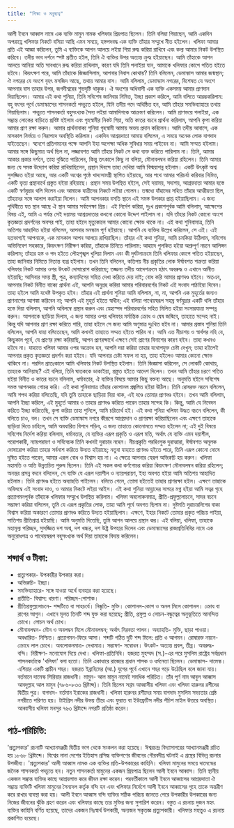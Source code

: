 ```yaml
---
title: "শিক্ষা ও মনুষ্যত্ব"
---
```

আলী ইবনে আব্বাস নামে এক ব্যক্তি মামুন নামক খলিফার প্রিয়পাত্র ছিলেন। তিনি বলিয়া গিয়াছেন, আমি একদিন অপরাহ্ণে খলিফার নিকটে বসিয়া আছি এমন সময়ে, হস্তপদবদ্ধ এক ব্যক্তি তাঁহার সম্মুখে নীত হইলেন। খলিফা আমার প্রতি এই আজ্ঞা করিলেন, তুমি এ ব্যক্তিকে আপন আলয়ে লইয়া গিয়া রুদ্ধ করিয়া রাখিবে এবং কল্য আমার নিকট উপস্থিত করিবে। তদীয় ভাব দর্শনে স্পষ্ট প্রতীত হইল, তিনি ঐ ব্যক্তির উপর অত্যন্ত ক্রুদ্ধ হইয়াছেন। আমি তাঁহাকে আপন আলয়ে আনিয়া অতি সাবধানে রুদ্ধ করিয়া রাখিলাম, কারণ যদি তিনি পলাইয়া যান, আমাকে খলিফার কোপে পতিত হইতে হইবে। কিয়ৎক্ষণ পরে, আমি তাঁহাকে জিজ্ঞাসিলাম, আপনার নিবাস কোথায়? তিনি বলিলেন, ডেমাস্কাস আমার জন্মস্থান; ঐ নগরের যে অংশে বৃহৎ মসজিদ আছে, তথায় আমার বাস। আমি বলিলাম, ডেমাস্কাস নগরের, বিশেষত যে অংশে আপনার বাস তাহার উপর, জগদীশ্বরের শুভদৃষ্টি থাকুক। ঐ অংশের অধিবাসী এক ব্যক্তি একসময় আমার প্রাণদান দিয়াছিলেন। আমার এই কথা শুনিয়া, তিনি সবিশেষ জানিবার নিমিত্ত, ইচ্ছা প্রকাশ করিলে, আমি বলিতে আরম্ভকরিলাম: বহু বৎসর পূর্বে ডেমাস্কাসের শাসনকর্তা পদচ্যুত হইলে, যিনি তদীয় পদে অধিষ্ঠিত হন, আমি তাঁহার সমভিব্যাহারে তথায় গিয়াছিলাম। পদচ্যুত শাসনকর্তা বহুসংখ্যক সৈন্য লইয়া আমাদিগকে আক্রমণ করিলেন। আমি প্রাণভয়ে পলাইয়া, এক সম্ভ্রান্ত লোকের বাড়িতে প্রবিষ্ট হইলাম এবং গৃহস্বামীর নিকট গিয়া, অতি কাতর বচনে প্রার্থনা করিলাম, আপনি কৃপা করিয়া আমার প্রাণ রক্ষা করুন। আমার প্রার্থনাবাক্য শুনিয়া গৃহস্বামী আমায় অভয় প্রদান করিলেন। আমি তদীয় আবাসে, এক মাসকাল নির্ভয়ে ও নিরাপদে অবস্থিতি করিলাম। 
একদিন আশ্রয়দাতা আমায় বলিলেন, এ সময়ে অনেক লোক বাগদাদ যাইতেছেন। স্বদেশে প্রতিগমনের পক্ষে আপনি ইহা অপেক্ষা অধিক সুবিধার সময় পাইবেন না। আমি সম্মত হইলাম। আমার সঙ্গে কিছুমাত্র অর্থ ছিল না, লজ্জাবশত আমি তাঁহার নিকট সে কথা ব্যক্ত করিতে পারিলাম না। তিনি, আমার আকার প্রকার দর্শনে, তাহা বুঝিতে পারিলেন, কিন্তু তৎকালে কিছু না বলিয়া, মৌনাবলম্বন করিয়া রহিলেন।
তিনি আমার জন্য যে সমস্ত উদ্যোগ করিয়া রাখিয়াছিলেন, প্রস্থান দিবসে তাহা দেখিয়া আমি বিস্ময়াপন্ন হইলাম। একটি উৎকৃষ্ট অশ্ব সুসজ্জিত হইয়া আছে, আর একটি অশ্বের পৃষ্ঠে খাদ্যসামগ্রী স্থাপিত হইয়াছে, আর পথে আমার পরিচর্যা করিবার নিমিত্ত, একটি ভৃত্য প্রস্থানার্থে প্রস্তুত হইয়া রহিয়াছে। প্রস্থান সময় উপস্থিত হইলে, সেই দয়াময়, সদাশয়, আশ্রয়দাতা আমার হস্তে একটি স্বর্ণমুদ্রার থলি দিলেন এবং আমাকে যাত্রীদের নিকটে লইয়া গেলেন। তন্মধ্যে যাঁহাদের সহিত তাঁহার আত্মীয়তা ছিল, তাঁহাদের সঙ্গে আলাপ করাইয়া দিলেন। আমি আপনকার বসতি স্থানে এই সমস্ত উপকার প্রাপ্ত হইয়াছিলাম। এ জন্য পৃথিবীতে যত স্থান আছে ঐ স্থান আমার সর্বাপেক্ষা প্রিয়।
এই নির্দেশ করিয়া, দুঃখ প্রকাশপূর্বক আমি বলিলাম, আক্ষেপের বিষয় এই, আমি এ পর্যন্ত সেই দয়াময় আশ্রয়দাতার কখনো কোনো উদ্দেশ পাইলাম না। যদি তাঁহার নিকট কোনো অংশে কৃতজ্ঞতা প্রদর্শনের অবসর পাই, তাহা হইলে মৃত্যুকালে আমার কোনো ক্ষোভ থাকে না। এই কথা শুনিবামাত্র, তিনি অতিশয় আহাদিত হইয়া বলিলেন, আপনার মনস্কাম পূর্ণ হইয়াছে। আপনি যে ব্যক্তির উল্লেখ করিলেন, সে এই। এই হতভাগ্যই আপনাকে, এক মাসকাল আপন আলয়ে রাখিয়াছিল।
তাঁহার এই কথা শুনিয়া, আমি চমকিয়া উঠিলাম, সবিশেষ অভিনিবেশ সহকারে, কিয়ৎক্ষণ নিরীক্ষণ করিয়া,
তাঁহাকে চিনিতে পারিলাম: আহাদে পুলকিত হইয়া অশ্রুপূর্ণ নয়নে আলিঙ্গন করিলাম; তাঁহার হস্ত ও পদ
হইতে লৌহশৃঙ্খল খুলিয়া দিলাম এবং কী দুর্ঘটনাক্রমে তিনি খলিফার কোপে পতিত হইয়াছেন, তাহা
জানিবার নিমিত্তে নিতান্ত ব্যগ্র হইলাম। তখন তিনি বলিলেন, কতিপয় নীচ প্রকৃতির লোক ঈর্ষাবশত শত্রুতা
করিয়া খলিফার নিকট আমার ওপর উৎকট দোষারোপ করিয়াছে; তজ্জন্য তদীয় আদেশক্রমে হঠাৎ অবরুদ্ধ
ও এখানে আনীত হইয়াছি; আসিবার সময় স্ত্রী, পুত্র, কন্যাদিগের সহিত দেখা করিতে দেয় নাই; বোধ করি
আমার প্রাণদণ্ড হইবে। অতএব, আপনার নিকট বিনীত বাক্যে প্রার্থনা এই, আপনি অনুগ্রহ করিয়া আমার
পরিবারবর্গের নিকট এই সংবাদ পাঠাইয়া দিবেন। তাহা হইলে আমি যথেষ্ট উপকৃত হইব।
তাঁহার এই প্রার্থনা শুনিয়া আমি বলিলাম, না, না, আপনি এক মুহূর্তের জন্যও প্রাণনাশের আশঙ্কা করিবেন না; আপনি এই মুহূর্ত হইতে স্বাধীন; এই বলিয়া পাথেয়স্বরূপ সহস্র স্বর্ণমুদ্রার একটি থলি তাঁহার হস্তে দিয়া বলিলাম, আপনি অবিলম্বে প্রস্থান করুন এবং স্নেহাস্পদ পরিবারবর্গের সহিত মিলিত হইয়া সংসারযাত্রা সম্পন্ন করুন। আপনাকে ছাড়িয়া দিলাম, এ জন্য আমার ওপর খলিফার মর্মান্তিক ক্রোধ ও দ্বেষ জন্মিবে, তাহাতে সন্দেহ নাই। কিন্তু যদি আপনার প্রাণ রক্ষা করিতে পারি, তাহা হইলে সে জন্য আমি অণুমাত্র দুঃখিত হইব না।
আমার প্রস্তাব শুনিয়া তিনি বলিলেন, আপনি যাহা বলিতেছেন, আমি কখনই তাহাতে সম্মত হইতে পারিব না। আমি এত নীচাশয় ও স্বার্থপর নহি যে, কিছুকাল পূর্বে, যে প্রাণের রক্ষা করিয়াছি, আপন প্রাণরক্ষার্থে এক্ষণে সেই প্রাণের বিনাশের কারণ হইব। তাহা কখনও হইবে না। যাহাতে খলিফা আমার ওপর অক্রোধ হন, আপনি দয়া করিয়া তাহার যথোপযুক্ত চেষ্টা দেখুন; তাহা হইলেই আপনার প্রকৃত কৃতজ্ঞতা প্রদর্শন করা হইবে। যদি আপনার চেষ্টা সফল না হয়, তাহা হইলেও আমার কোনো ক্ষোভ থাকিবে না।
পরদিন প্রাতঃকালে আমি খলিফার নিকট উপস্থিত হইলাম। তিনি জিজ্ঞাসা করিলেন, সে লোকটি কোথায়, তাহাকে আনিয়াছ? এই বলিয়া, তিনি ঘাতককে ডাকাইয়া, প্রস্তুত হইতে আদেশ দিলেন। তখন আমি তাঁহার চরণে পতিত হইয়া বিনীত ও কাতর বচনে বলিলাম, ধর্মাবতার, ঐ ব্যক্তির বিষয়ে আমার কিছু বক্তব্য আছে। অনুমতি হইলে সবিশেষ সমস্ত আপনকার গোচর করি। এই কথা শুনিবামাত্র তাঁহার কোপানল প্রজ্বলিত হইয়া উঠিল। তিনি রোষরক্ত নয়নে বলিলেন, আমি শপথ করিয়া বলিতেছি, যদি তুমি তাহাকে ছাড়িয়া দিয়া থাক, এই দণ্ডে তোমার প্রাণদণ্ড হইবে। তখন আমি বলিলাম, আপনি ইচ্ছা করিলে, এই মুহূর্তে আমার ও তাহার প্রাণদণ্ড করিতে পারেন তাহার সন্দেহ কি। কিন্তু, আমি যে নিবেদন করিতে ইচ্ছা করিতেছি, কৃপা করিয়া তাহা শুনিলে, আমি চরিতার্থ হই।
এই কথা শুনিয়া খলিফা উদ্ধত বচনে বলিলেন, কী বলিতে চাও, বল। তখন সে ব্যক্তি ডেমাস্কাস নগরে কীরূপে আশ্রয়দান ও প্রাণরক্ষা করিয়াছিলেন এবং এক্ষণে তাহাকে ছাড়িয়া দিতে চাহিলে, আমি অবধারিত বিপদে পড়িব, এ জন্য তাহাতে কোনোমতে সম্মত হইলেন না; এই দুই বিষয়ে সবিশেষ নির্দেশ করিয়া বলিলাম, ধর্মাবতার, যে ব্যক্তির এরূপ প্রকৃতি ও এরূপ মতি, অর্থাৎ যে ব্যক্তি এমন দয়াশীল, পরোপকারী, ন্যায়পরায়ণ ও সর্বিবেচক তিনি কখনই দুরাচার নহেন। নীচপ্রকৃতি পরহিংসুক দুরাত্মারা, ঈর্ষাবশত অমূলক দোষারোপ করিয়া তাহার সর্বনাশ করিতে উদ্যত হইয়াছে; নতুবা যাহাতে প্রাণদণ্ড হইতে পারে, তিনি এরূপ কোনো দোষে দূষিত হইতে পারেন, আমার এরূপ বোধ ও বিশ্বাস হয় না। এ ক্ষেত্রে আপনার যেরূপ অভিরুচি হয় করুন।
খলিফা মহামতি ও অতি উন্নতচিত্ত পুরুষ ছিলেন। তিনি এই সকল কথা কর্ণগোচর করিয়া কিয়ৎক্ষণ মৌনাবলম্বন করিয়া রহিলেন; অনন্তর প্রসন্ন বদনে বলিলেন, সে ব্যক্তি যে এরূপ দয়াশীল ও ন্যায়পরায়ণ, ইহা অবগত হইয়া আমি অতিশয় আহাদিত হইলাম। তিনি প্রাণদণ্ড হইতে অব্যাহতি পাইলেন। বলিতে গেলে, তোমা হইতেই তাহার প্রাণরক্ষা হইল। এক্ষণে তাহাকে অবিলম্বে এই সংবাদ দাও, ও আমার নিকটে লইয়া আইস।
এই কথা শুনিয়া আহ্লাদের সাগরে মগ্ন হইয়া আমি সত্বর গৃহে প্রত্যাগমনপূর্বক তাঁহাকে খলিফার সম্মুখে উপস্থিত করিলাম। খলিফা অবলোকনমাত্র, প্রীতি-প্রফুল্ললোচনে, সাদর বচনে সম্ভাষণ করিয়া বলিলেন, তুমি যে এরূপ প্রকৃতির লোক, তাহা আমি পূর্বে অবগত ছিলাম না। দুষ্টমতি দুরাচারদিগের বাক্য বিশ্বাস করিয়া অকারণে তোমার প্রাণদণ্ড করিতে উদ্যত হইয়াছিলাম। এক্ষণে, ইহার নিকটে তোমার প্রকৃত পরিচয় পাইয়া, সাতিশয় প্রীতিপ্রাপ্ত হইয়াছি। আমি অনুমতি দিতেছি, তুমি আপন আলয়ে প্রস্থান কর। এই বলিয়া, খলিফা, তাহাকে মহামূল্য পরিচ্ছদ, সুসজ্জিত দশ অশ্ব, দশ খচ্চর, দশ উষ্ট্র উপহার দিলেন এবং ডেমাস্কাসের রাজপ্রতিনিধির নামে এক অনুরোধপত্র ও পাথেয়স্বরূপ বহুসংখ্যক অর্থ দিয়া তাহাকে বিদায় করিলেন।

## শব্দার্থ ও টীকা: 
* প্রত্যুপকার- উপকারীর উপকার করা। 
* অভিরুচি- ইচ্ছা। 
* সমভিব্যাহারে- সঙ্গে যাওয়া অর্থে ব্যবহার করা হয়েছে। 
* প্রতীতি- বিশ্বাস: ধারণা। পরিচ্ছদ-পোশাক। 
* প্রীতিপ্রফুল্ললোচনে- শব্দটিতে বা সাহচর্যে। 
নিষ্কৃতি- মুক্তি। 
কোপানল-কোপ ও অনল মিলে কোপানল। ক্রোধ বা রাগের আগুন। এখানে মূলত তিনটি শব্দ যুক্ত করা হয়েছে; প্রীতি, প্রফুল্ল ও লোচন-বন্ধুত্বের অনুভূতিতে আনন্দিত চোখে। লোচন অর্থ চোখ। 
* মৌনাবলম্বন- মৌন ও অবলম্বন মিলে মৌনাবলম্বন; অর্থাৎ নিরবতা পালন। অব্যাহতি- মুক্তি, ছাড়া পাওয়া। অবধারিত- নিশ্চিত। প্রত্যাগমন-ফিরে আসা। শব্দটি গঠিত দুটি শব্দ মিলে: প্রতি ও আগমন। রোষারক্ত নয়নে- ক্রোধে লাল চোখে। অবলোকনমাত্র- দেখামাত্র। সম্ভাষণ- সম্বোধন। উৎকট- অত্যন্ত প্রবল, তীব্র। অবরুদ্ধ- বন্দি। নিরীক্ষণ- মনোযোগ দিয়ে দেখা। খলিফা-প্রতিনিধি। হজরত মুহম্মদ (স.)-এর পরে মুসলিম রাষ্ট্রের সর্বপ্রধান শাসনকর্তাকে 'খলিফা' বলা হতো। তিনি একাধারে রাজ্যের প্রধান শাসক ও ধর্মনেতা ছিলেন।
ডেমাস্কাস- দামেস্ক। এশিয়ার একটি প্রাচীন শহর। হজরত ইব্রাহিমের (আ.) যুগের পূর্বে এখানে শহর গড়ে উঠেছিল বলে জানা যায়। বর্তমানে দামেস্ক সিরিয়ার রাজধানী।
মামুন- আল মামুন নামেই সমধিক পরিচিত। তাঁর পূর্ণ নাম আবুল আব্বাস আবদুল্লাহ আল মামুন (৭৮৬-৮৩৩ খ্রিষ্টাব্দ)। তিনি ছিলেন সপ্তম আব্বাসীয় খলিফা এবং খলিফা হারুনর রশীদের দ্বিতীয় পুত্র।
বাগদাদ- বর্তমান ইরাকের রাজধানী। খলিফা হারুনর রশীদের সময় বাগদাদ মুসলিম সভ্যতার শ্রেষ্ঠ নগরীতে পরিণত হয়। টাইগ্রিস নদীর উভয় তীরে এবং ফুরাত বা ইউফ্রেটিস নদীর পঁচিশ মাইল উত্তরে অবস্থিত। আব্বাসীয় খলিফা মনসুর ৭৬৩ খ্রিষ্টাব্দে নগরটি প্রতিষ্ঠা করেন।

## পাঠ-পরিচিতি: 
'প্রত্যুপকার' রচনাটি আখ্যানমঞ্জরী দ্বিতীয় ভাগ থেকে সংকলন করা হয়েছে।
ঈশ্বরচন্দ্র বিদ্যাসাগরের আখ্যানমঞ্জরী রচিত হয় ১৮৬৮ খ্রিষ্টাব্দে। বিশ্বের নানা দেশের ইতিহাস প্রসিদ্ধ ব্যক্তিগণের জীবনের গৌরবদীপ্ত ঘটনাই এ গ্রন্থের বিভিন্ন রচনার উপজীব্য। 'প্রত্যুপকার' আলী আব্বাস নামক এক ব্যক্তির প্রতি-উপকারের কাহিনি। খলিফা মামুনের সময়ে দামেস্কের জনৈক শাসনকর্তা পদচ্যুত হন। নতুন শাসনকর্তা মামুনের একজন প্রিয়পাত্র ছিলেন আলী ইবনে আব্বাস। তিনি স্থানীয় একজন সম্ভ্রান্ত ব্যক্তির কাছে আশ্রয়লাভ করে জীবন রক্ষা করেন। পরবর্তীকালে আলী ইবনে আব্বাসের আশ্রয়দাতা ঐ সম্ভ্রান্ত ব্যক্তিটি খলিফা মামুনের সৈন্যদল কর্তৃক বন্দি হন এবং খলিফার নির্দেশে আলী ইবনে আব্বাসের গৃহে তাকে অন্তরীণ করে রাখার ব্যবস্থা করা হয়। আলী ইবনে আব্বাস বন্দি ব্যক্তির সঠিক পরিচয় জানতে পেরে উপকারীর উপকারের জন্য নিজের জীবনের ঝুঁকি গ্রহণ করেন এবং খলিফার কাছে তার মুক্তির জন্য সুপারিশ করেন। বস্তুত এ রচনায় দুজন মহৎ ব্যক্তির কাহিনি বর্ণিত হয়েছে, তাদের একজন নিঃস্বার্থ উপকারী, অন্যজন সকৃতজ্ঞ প্রত্যুপকারী। খলিফার মহত্ত্বও এ রচনায় প্রকাশিত হয়েছে।
